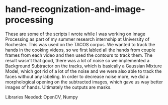 # hand-recognization-and-image-processing

These are some of the scripts I wrote while I was working on Image Processing
as part of my summer research internship at University of Rochester.
This was used on the TACOS corpus. We wanted to track the hands in the cooking
videos, so we first labled all the hands from couple frames from each video and
then used the contours to track them. The result wasn't that good, there was a
lot of noise so we implemented a Background Subtractor on the tracks, which is
basically a Gaussian Mixture Model, which got rid of a lot of the noise and we 
were also able to track the faces without any labeling. In order to decrease
noise more, we did a morphological opening on the subtracted images, which gave
us way better images of hands. Ultimately the outputs are masks.

Libraries Needed: OpenCV, Numpy
